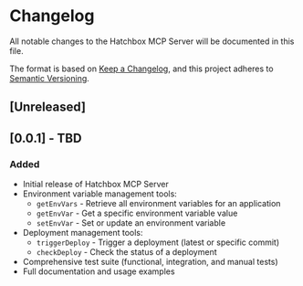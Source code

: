 # Changelog

All notable changes to the Hatchbox MCP Server will be documented in this file.

The format is based on [Keep a Changelog](https://keepachangelog.com/en/1.1.0/),
and this project adheres to [Semantic Versioning](https://semver.org/spec/v2.0.0.html).

## [Unreleased]

## [0.0.1] - TBD

### Added

- Initial release of Hatchbox MCP Server
- Environment variable management tools:
  - `getEnvVars` - Retrieve all environment variables for an application
  - `getEnvVar` - Get a specific environment variable value
  - `setEnvVar` - Set or update an environment variable
- Deployment management tools:
  - `triggerDeploy` - Trigger a deployment (latest or specific commit)
  - `checkDeploy` - Check the status of a deployment
- Comprehensive test suite (functional, integration, and manual tests)
- Full documentation and usage examples

